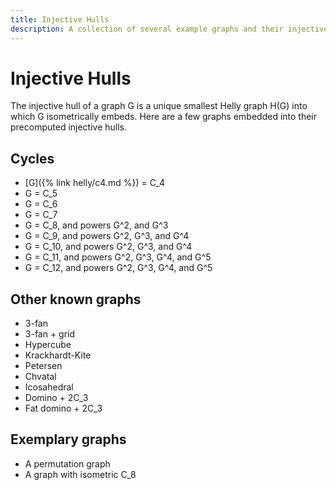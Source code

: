 ```yaml
---
title: Injective Hulls
description: A collection of several example graphs and their injective hulls
---
```


# Injective Hulls
The injective hull of a graph G is a unique smallest Helly graph H(G) into which G isometrically embeds. Here are a few graphs embedded into their precomputed injective hulls.


## Cycles
* [G]({% link helly/c4.md %}) = C_4
* G = C_5
* G = C_6
* G = C_7
* G = C_8, and powers G^2, and G^3
* G = C_9, and powers G^2, G^3, and G^4
* G = C_10, and powers G^2, G^3, and G^4
* G = C_11, and powers G^2, G^3, G^4, and G^5
* G = C_12, and powers G^2, G^3, G^4, and G^5

## Other known graphs
* 3-fan
* 3-fan + grid
* Hypercube
* Krackhardt-Kite
* Petersen
* Chvatal
* Icosahedral
* Domino + 2C_3
* Fat domino + 2C_3

## Exemplary graphs
* A permutation graph
* A graph with isometric C_8
